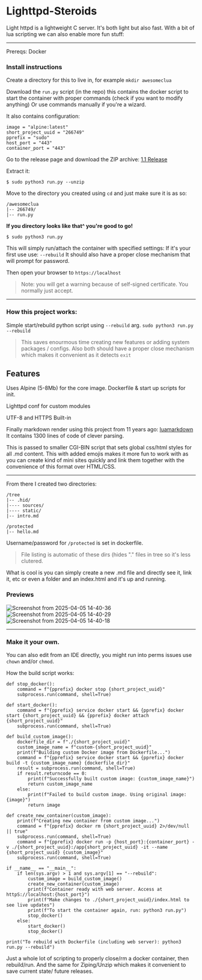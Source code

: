 # Lighttpd-Steroids
Light httpd is a lightweight C server. It's both light but also fast. With a bit of lua scripting we can also enable more fun stuff: 

---

Prereqs: Docker

### Install instructions

Create a directory for this to live in, for example `mkdir awesomeclua`

Download the `run.py` script (in the repo) this contains the docker script to start the container with proper commands (check if you want to modify anything)
Or use commands manually if you're a wizard. 

It also contains configuration:

```
image = "alpine:latest" 
short_project_uuid = "266749"
pprefix = "sudo"
host_port = "443"
container_port = "443"
``` 

Go to the release page and download the ZIP archive: [1.1 Release](https://github.com/h8d13/Lighttpd-Steroids/releases/tag/1.1)


Extract it: 

`$ sudo python3 run.py --unzip`

Move to the directory you created using `cd` and just make sure it is as so:
```
/awesomeclua
|-- 266749/
|-- run.py
```

**If you directory looks like that^ you're good to go!**

`$ sudo python3 run.py`

This will simply run/attach the container with specified settings: If it's your first use use: `--rebuild` 
It should also have a proper close mechanism that will prompt for password. 

Then open your browser to `https://localhost` 
> Note: you will get a warning because of self-signed certificate. 
> You normally just accept.

----

### How this project works:

Simple start/rebuild python script using `--rebuild` arg. 
`sudo python3 run.py --rebuild`

> This saves enourmous time creating new features or adding system packages / configs.
> Also both should have a proper close mechanism which makes it convenient as it detects `exit`  

## Features 

Uses Alpine (5-8Mb) for the core image. 
Dockerfile & start up scripts for init.

Lighttpd conf for custom modules

UTF-8 and HTTPS Built-in 

Finally markdown render using this project from 11 years ago: [luamarkdown](https://github.com/speedata/luamarkdown/tree/master) It contains 1300 lines of code of clever parsing. 

This is passed to smaller CGI-BIN script that sets global css/html styles for all .md content. 
This with added emojis makes it more fun to work with as you can create kind of mini sites quickly and link them together with the convenience of this format over HTML/CSS. 


----

From there I created two directories:
```
/tree
|-- .hid/
|---- sources/
|---- static/
|-- intro.md

/protected
|-- hello.md
```
Username/password for `/protected` is set in dockerfile. 
> File listing is automatic of these dirs (hides "." files in tree so it's less clutered.

What is cool is you can simply create a new .md file and directly see it, link it, etc or even a folder and an index.html and it's up and running.

### Previews

![Screenshot from 2025-04-05 14-40-36](https://github.com/user-attachments/assets/24b8b39d-e65a-43a9-b3d8-6adf36af3dee)
![Screenshot from 2025-04-05 14-40-29](https://github.com/user-attachments/assets/8ab45c79-d68a-43ee-90e0-d7215062cda8)
![Screenshot from 2025-04-05 14-40-18](https://github.com/user-attachments/assets/65330b7e-f4d2-47de-86ad-124207b9dcf5)


----

### Make it your own. 

You can also edit from an IDE directly, you might run into perms issues use `chown` and/or `chmod`.

How the build script works:
```
def stop_docker():
    command = f"{pprefix} docker stop {short_project_uuid}"
    subprocess.run(command, shell=True)

def start_docker():
    command = f"{pprefix} service docker start && {pprefix} docker start {short_project_uuid} && {pprefix} docker attach {short_project_uuid}"
    subprocess.run(command, shell=True)

def build_custom_image():
    dockerfile_dir = f"./{short_project_uuid}"
    custom_image_name = f"custom-{short_project_uuid}"
    print(f"Building custom Docker image from Dockerfile...")
    command = f"{pprefix} service docker start && {pprefix} docker build -t {custom_image_name} {dockerfile_dir}"
    result = subprocess.run(command, shell=True)
    if result.returncode == 0:
        print(f"Successfully built custom image: {custom_image_name}")
        return custom_image_name
    else:
        print(f"Failed to build custom image. Using original image: {image}")
        return image

def create_new_container(custom_image):
    print(f"Creating new container from custom image...")
    command = f"{pprefix} docker rm {short_project_uuid} 2>/dev/null || true"
    subprocess.run(command, shell=True)
    command = f"{pprefix} docker run -p {host_port}:{container_port} -v ./{short_project_uuid}:/app{short_project_uuid} -it --name {short_project_uuid} {custom_image}"
    subprocess.run(command, shell=True)

if __name__ == "__main__":
    if len(sys.argv) > 1 and sys.argv[1] == "--rebuild":
        custom_image = build_custom_image()
        create_new_container(custom_image)
        print(f"Container ready with web server. Access at httpS://localhost:{host_port}")
        print(f"Make changes to ./{short_project_uuid}/index.html to see live updates")
        print(f"To start the container again, run: python3 run.py")
        stop_docker()
    else:
        start_docker()
        stop_docker()

print("To rebuild with Dockerfile (including web server): python3 run.py --rebuild")

```

Just a whole lot of scripting to properly close/rm a docker container, then rebuild/run. 
And the same for Ziping/Unzip which makes it convenient to save current state/ future releases. 

